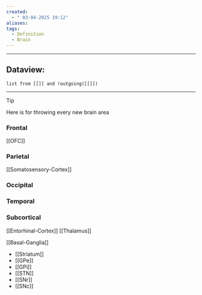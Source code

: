 ```yaml
---
created:
  - " 03-04-2025 19:12"
aliases: 
tags:
  - Definition
  - Brain
---
```


---
## Dataview:
```dataview
list from [[]] and !outgoing([[]])
```
---



> [!tip] 
> Here is for throwing every new brain area

### Frontal
[[OFC]]

### Parietal
[[Somatosensory-Cortex]]

### Occipital

### Temporal

### Subcortical
[[Entorhinal-Cortex]]
[[Thalamus]]

[[Basal-Ganglia]]
- [[Striatum]]
- [[GPe]]
- [[GPi]]
- [[STN]]
- [[SNr]]
- [[SNc]]

